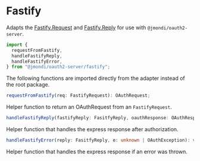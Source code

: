 # Fastify

Adapts the [Fastify.Request](https://fastify.dev/docs/latest/Reference/Request/) and [Fastify.Reply](https://fastify.dev/docs/latest/Reference/Reply/) for use with `@jmondi/oauth2-server`.

```typescript
import {
  requestFromFastify,
  handleFastifyReply,
  handleFastifyError,
} from "@jmondi/oauth2-server/fastify";
```

The following functions are imported directly from the adapter instead of the root package.

```typescript
requestFromFastify(req: FastifyRequest): OAuthRequest;
```

Helper function to return an OAuthRequest from an `FastifyRequest`.

```typescript
handleFastifyReply(fastifyReply: FasitfyReply, oauthResponse: OAuthResponse): void;
```

Helper function that handles the express response after authorization.

```typescript
handleFastifyError(reply: FasitfyReply, e: unknown | OAuthException): void;
```

Helper function that handles the express response if an error was thrown.
